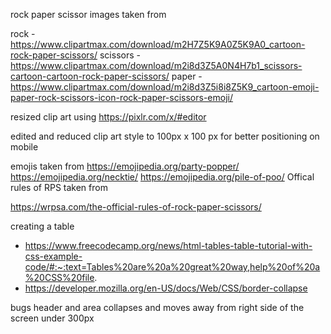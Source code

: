 rock paper scissor images taken from

rock - https://www.clipartmax.com/download/m2H7Z5K9A0Z5K9A0_cartoon-rock-paper-scissors/ scissors - https://www.clipartmax.com/download/m2i8d3Z5A0N4H7b1_scissors-cartoon-cartoon-rock-paper-scissors/ paper - https://www.clipartmax.com/download/m2i8d3Z5i8i8Z5K9_cartoon-emoji-paper-rock-scissors-icon-rock-paper-scissors-emoji/

resized clip art using https://pixlr.com/x/#editor

edited and reduced clip art style to 100px x 100 px for better positioning on mobile

emojis taken from
https://emojipedia.org/party-popper/
https://emojipedia.org/necktie/
https://emojipedia.org/pile-of-poo/
Offical rules of RPS taken from

https://wrpsa.com/the-official-rules-of-rock-paper-scissors/


creating a table 
- https://www.freecodecamp.org/news/html-tables-table-tutorial-with-css-example-code/#:~:text=Tables%20are%20a%20great%20way,help%20of%20a%20CSS%20file.
- https://developer.mozilla.org/en-US/docs/Web/CSS/border-collapse


bugs
header and area collapses and moves away from right side of the screen under 300px
